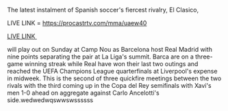 The latest instalment of Spanish soccer's fiercest rivalry, El Clasico,

LIVE LINK = https://procastrtv.com/mma/uaew40

<a href="https://procastrtv.com/mma/uaew40">LIVE LINK </a>

will play out on Sunday at Camp Nou as Barcelona host Real Madrid with nine points separating the pair at La Liga's summit. Barca are on a three-game winning streak while Real have won their last two outings and reached the UEFA Champions League quarterfinals at Liverpool's expense in midweek. This is the second of three quickfire meetings between the two rivals with the third coming up in the Copa del Rey semifinals with Xavi's men 1-0 ahead on aggregate against Carlo Ancelotti's side.wedwedwqswwswssssss
